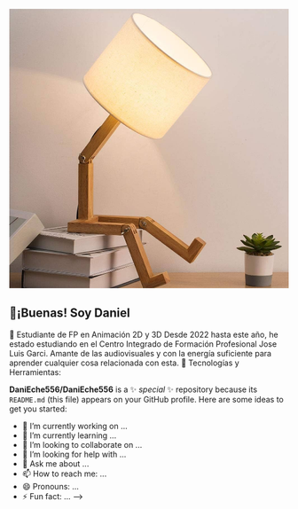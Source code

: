![mi foto de perfil](https://github.com/DaniEche556/DaniEche556/blob/main/AAALAMP.jpg)
## 👋¡Buenas! Soy Daniel 

👾 Estudiante de FP en Animación 2D y 3D
Desde 2022 hasta este año, he estado estudiando en el Centro Integrado de Formación Profesional Jose Luis Garci.
Amante de las audiovisuales y con la energía suficiente para aprender cualquier cosa relacionada con esta.
🔧 Tecnologías y Herramientas:

**DaniEche556/DaniEche556** is a ✨ _special_ ✨ repository because its `README.md` (this file) appears on your GitHub profile.
Here are some ideas to get you started:

- 🔭 I’m currently working on ...
- 🌱 I’m currently learning ...
- 👯 I’m looking to collaborate on ...
- 🤔 I’m looking for help with ...
- 💬 Ask me about ...
- 📫 How to reach me: ...
- 😄 Pronouns: ...
- ⚡ Fun fact: ...
-->

